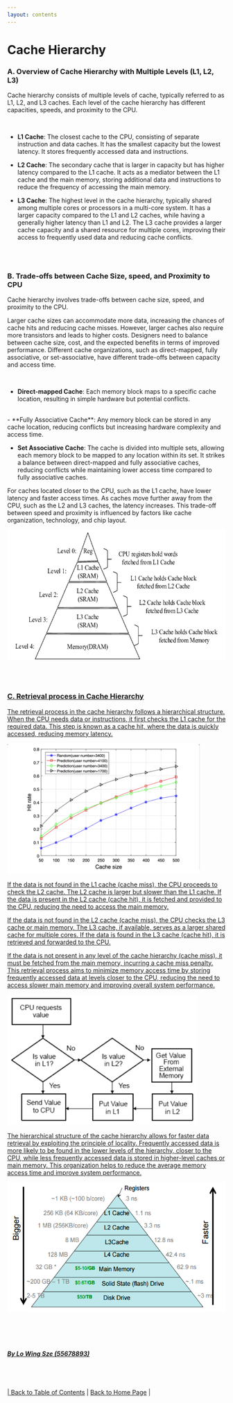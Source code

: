 ```yaml
---
layout: contents
---
```

# Cache Hierarchy


### A. Overview of Cache Hierarchy with Multiple Levels (L1, L2, L3)

Cache hierarchy consists of multiple levels of cache, typically referred to as L1, L2, and L3 caches. Each level of the cache hierarchy has different capacities, speeds, and proximity to the CPU. 

<br/>

- **L1 Cache**: The closest cache to the CPU, consisting of separate instruction and data caches. It has the smallest capacity but the lowest latency. It stores frequently accessed data and instructions. <br/>

- **L2 Cache**: The secondary cache that is larger in capacity but has higher latency compared to the L1 cache. It acts as a mediator between the L1 cache and the main memory, storing additional data and instructions to reduce the frequency of accessing the main memory. <br/>

- **L3 Cache**: The highest level in the cache hierarchy, typically shared among multiple cores or processors in a multi-core system. It has a larger capacity compared to the L1 and L2 caches, while having a generally higher latency than L1 and L2. The L3 cache provides a larger cache capacity and a shared resource for multiple cores, improving their access to frequently used data and reducing cache conflicts. 

<br/> <br/>

### B. Trade-offs between Cache Size, speed, and Proximity to CPU

Cache hierarchy involves trade-offs between cache size, speed, and proximity to the CPU.

Larger cache sizes can accommodate more data, increasing the chances of cache hits and reducing cache misses. However, larger caches also require more transistors and leads to higher costs. Designers need to balance between cache size, cost, and the expected benefits in terms of improved performance. Different cache organizations, such as direct-mapped, fully associative, or set-associative, have different trade-offs between capacity and access time.

<br/>

- **Direct-mapped Cache**: Each memory block maps to a specific cache location, resulting in simple hardware but potential conflicts.

<br/>
- **Fully Associative Cache**: Any memory block can be stored in any cache location, reducing conflicts but increasing hardware complexity and access time.

<br/>

- **Set Associative Cache**: The cache is divided into multiple sets, allowing each memory block to be mapped to any location within its set. It strikes a balance between direct-mapped and fully associative caches, reducing conflicts while maintaining lower access time compared to fully associative caches.

For caches located closer to the CPU, such as the L1 cache, have lower latency and faster access times. As caches move further away from the CPU, such as the L2 and L3 caches, the latency increases. This trade-off between speed and proximity is influenced by factors like cache organization, technology, and chip layout.

<a href="https://www.researchgate.net/figure/A-classical-three-level-cache-hierarchy_fig1_362707415"><img src="./media/P1.png" alt="Image" height=300>

<br/> <br/>

### C. Retrieval process in Cache Hierarchy

The retrieval process in the cache hierarchy follows a hierarchical structure. When the CPU needs data or instructions, it first checks the L1 cache for the required data. This step is known as a cache hit, where the data is quickly accessed, reducing memory latency.

<a href="https://www.researchgate.net/figure/Cache-hit-rate-versus-cache-size-of-the-BS_fig4_353908720"><img src="./media/P3.png" alt="Image" height=300>

If the data is not found in the L1 cache (cache miss), the CPU proceeds to check the L2 cache. The L2 cache is larger but slower than the L1 cache. If the data is present in the L2 cache (cache hit), it is fetched and provided to the CPU, reducing the need to access the main memory.

If the data is not found in the L2 cache (cache miss), the CPU checks the L3 cache or main memory. The L3 cache, if available, serves as a larger shared cache for multiple cores. If the data is found in the L3 cache (cache hit), it is retrieved and forwarded to the CPU.

If the data is not present in any level of the cache hierarchy (cache miss), it must be fetched from the main memory, incurring a cache miss penalty. This retrieval process aims to minimize memory access time by storing frequently accessed data at levels closer to the CPU, reducing the need to access slower main memory and improving overall system performance.

<a href="(https://www.edn.com/optimizing-for-cache-performance-part-1/)"><img src="./media/P4.png" alt="Image" height=300>

The hierarchical structure of the cache hierarchy allows for faster data retrieval by exploiting the principle of locality. Frequently accessed data is more likely to be found in the lower levels of the hierarchy, closer to the CPU, while less frequently accessed data is stored in higher-level caches or main memory. This organization helps to reduce the average memory access time and improve system performance.

<a href="https://www.alibabacloud.com/blog/the-mechanism-behind-measuring-cache-access-latency_599384"><img src="./media/P5.png" alt="Image" height=300>

<br/> <br/> <br/>
##### By Lo Wing Sze (55678893)
<br/> <br/>

| [Back to Table of Contents](../table_of_contents.md) | [Back to Home Page](../index.md) |


